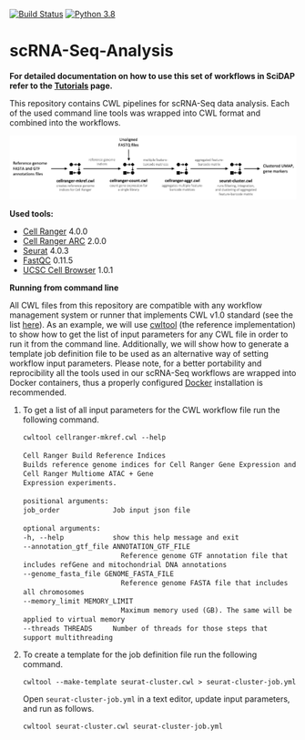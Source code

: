 [![Build Status](https://app.travis-ci.com/Barski-lab/scRNA-Seq-Analysis.svg?branch=main)](https://app.travis-ci.com/Barski-lab/scRNA-Seq-Analysis)
[![Python 3.8](https://img.shields.io/badge/python-3.8-green.svg)](https://www.python.org/downloads/release/python-38/)
# scRNA-Seq-Analysis

**For detailed documentation on how to use this set of workflows in SciDAP refer to the [Tutorials](https://barski-lab.github.io/scRNA-Seq-Analysis/) page.**

This repository contains CWL pipelines for scRNA-Seq data analysis. Each of the used command line tools was wrapped into CWL format and combined into the workflows.

![](./docs/images/readme/figure_1.png)

**Used tools:**
- [Cell Ranger](https://support.10xgenomics.com/single-cell-gene-expression/software/overview/welcome) 4.0.0
- [Cell Ranger ARC](https://support.10xgenomics.com/single-cell-multiome-atac-gex/software/overview/welcome) 2.0.0
- [Seurat](https://satijalab.org/seurat/) 4.0.3
- [FastQC](https://www.bioinformatics.babraham.ac.uk/projects/fastqc/) 0.11.5
- [UCSC Cell Browser](https://github.com/maximilianh/cellBrowser) 1.0.1

**Running from command line**

All CWL files from this repository are compatible with any workflow management system or runner that implements CWL v1.0 standard (see the list [here](https://www.commonwl.org/#Implementations)). As an example, we will use [cwltool](https://github.com/common-workflow-language/cwltool) (the reference implementation) to show how to get the list of input parameters for any CWL file in order to run it from the command line. Additionally, we will show how to generate a template job definition file to be used as an alternative way of setting workflow input parameters. Please note, for a better portability and reprocibility all the tools used in our scRNA-Seq workflows are wrapped into Docker containers, thus a properly configured [Docker](https://www.docker.com/) installation is recommended.

1. To get a list of all input parameters for the CWL workflow file run the following command.

    ```
    cwltool cellranger-mkref.cwl --help

    Cell Ranger Build Reference Indices
    Builds reference genome indices for Cell Ranger Gene Expression and Cell Ranger Multiome ATAC + Gene
    Expression experiments.

    positional arguments:
    job_order             Job input json file

    optional arguments:
    -h, --help            show this help message and exit
    --annotation_gtf_file ANNOTATION_GTF_FILE
                            Reference genome GTF annotation file that includes refGene and mitochondrial DNA annotations
    --genome_fasta_file GENOME_FASTA_FILE
                            Reference genome FASTA file that includes all chromosomes
    --memory_limit MEMORY_LIMIT
                            Maximum memory used (GB). The same will be applied to virtual memory
    --threads THREADS     Number of threads for those steps that support multithreading
    ```
2. To create a template for the job definition file run the following command.

    ```
    cwltool --make-template seurat-cluster.cwl > seurat-cluster-job.yml
    ```
    Open `seurat-cluster-job.yml` in a text editor, update input parameters, and run as follows.
    ```
    cwltool seurat-cluster.cwl seurat-cluster-job.yml
    ```